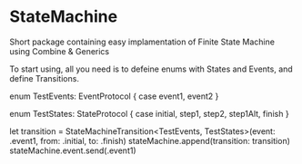 # StateMachine

Short package containing easy implamentation of Finite State Machine using Combine & Generics

To start using, all you need is to defeine enums with States and Events, and define Transitions. 

enum TestEvents: EventProtocol {
  case event1, event2
}

enum TestStates: StateProtocol {
  case initial, step1, step2, step1Alt, finish
}


let transition = StateMachineTransition<TestEvents, TestStates>(event: .event1, from: .initial, to: .finish)
stateMachine.append(transition: transition)
stateMachine.event.send(.event1)
